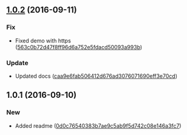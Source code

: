 <a name="1.0.2"></a>
## [1.0.2](https://github.com/advanced-rest-client/prism-highlight/compare/1.0.1...v1.0.2) (2016-09-11)


### Fix

* Fixed demo with https ([563c0b72d47f8ff96d6a752e5fdacd50093a993b](https://github.com/advanced-rest-client/prism-highlight/commit/563c0b72d47f8ff96d6a752e5fdacd50093a993b))

### Update

* Updated docs ([caa9e6fab506412d676ad3076071690eff3e70cd](https://github.com/advanced-rest-client/prism-highlight/commit/caa9e6fab506412d676ad3076071690eff3e70cd))



<a name="1.0.1"></a>
## 1.0.1 (2016-09-10)


### New

* Added readme ([0d0c76540383b7ae9c5ab9f5d742c08e146a3fc7](https://github.com/advanced-rest-client/prism-highlight/commit/0d0c76540383b7ae9c5ab9f5d742c08e146a3fc7))



